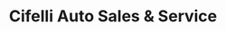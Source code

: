 ---
title: "Cifelli Auto Sales & Service"
url: /erie/cifelli-auto-sales-und-service/
shop: Autowerkstatt
---